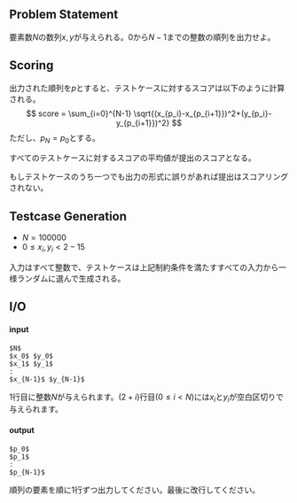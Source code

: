 
## Problem Statement
要素数$N$の数列$x,y$が与えられる。$0$から$N-1$までの整数の順列を出力せよ。

## Scoring

出力された順列を$p$とすると、テストケースに対するスコアは以下のように計算される。
$$ score = \sum_{i=0}^{N-1} \sqrt{(x_{p_i}-x_{p_{i+1}})^2+(y_{p_i}-y_{p_{i+1}})^2} $$
ただし、$p_N=p_0$とする。

すべてのテストケースに対するスコアの平均値が提出のスコアとなる。

もしテストケースのうち一つでも出力の形式に誤りがあれば提出はスコアリングされない。

## Testcase Generation
- $N=100000$
- $0 \leq x_i,y_i < 2-{15}$

入力はすべて整数で、テストケースは上記制約条件を満たすすべての入力から一様ランダムに選んで生成される。

## I/O
#### input

~~~
$N$
$x_0$ $y_0$
$x_1$ $y_1$
:
$x_{N-1}$ $y_{N-1}$
~~~

1行目に整数$N$が与えられます。$(2+i)$行目$(0 \leq i < N$)には$x_i$と$y_i$が空白区切りで与えられます。

#### output

~~~
$p_0$
$p_1$
:
$p_{N-1}$
~~~
順列の要素を順に1行ずつ出力してください。最後に改行してください。
